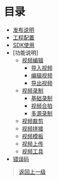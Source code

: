 
# 目录

- [发布说明](发布说明.md)
- [工程配置](工程配置.md)
- [SDK使用](SDK使用.md)
- [功能说明]
  - [视频编辑](功能说明/视频编辑/README.md)
    - [导入视频](功能说明/视频编辑/导入.md)
    - [编辑视频](功能说明/视频编辑/编辑/README.md)
    - [导出视频](功能说明/视频编辑/导出.md)
  - [视频录制](功能说明/视频录制/README.md)
    - [基础录制](功能说明/视频录制/基础录制.md)
    - [视频合拍](功能说明/视频录制/视频合拍.md)
    - [多源录制](功能说明/视频录制/多源录制.md)
  - [视频裁剪](功能说明/视频裁剪.md)
  - [视频拼接](功能说明/视频拼接.md)
  - [视频模板](功能说明/视频模板.md)
  - [视频上传](功能说明/视频上传.md)
  - [视频工具](功能说明/视频工具.md)
- [错误码](错误码.md)

>[返回上一级](../README.md)